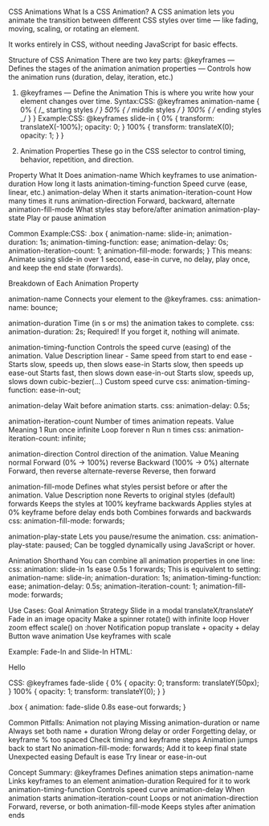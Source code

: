 CSS Animations
What Is a CSS Animation?
A CSS animation lets you animate the transition between different CSS styles over time — like fading, moving, scaling, or rotating an element.

It works entirely in CSS, without needing JavaScript for basic effects.

Structure of CSS Animation
There are two key parts:
@keyframes — Defines the stages of the animation
animation properties — Controls how the animation runs (duration, delay, iteration, etc.)

1. @keyframes — Define the Animation
   This is where you write how your element changes over time.
   Syntax:CSS:
   @keyframes animation-name {
   0% { /_ starting styles _/ }
   50% { /_ middle styles _/ }
   100% { /_ ending styles _/ }
   }
   Example:CSS:
   @keyframes slide-in {
   0% { transform: translateX(-100%); opacity: 0; }
   100% { transform: translateX(0); opacity: 1; }
   }

2. Animation Properties
   These go in the CSS selector to control timing, behavior, repetition, and direction.

Property What It Does
animation-name Which keyframes to use
animation-duration How long it lasts
animation-timing-function Speed curve (ease, linear, etc.)
animation-delay When it starts
animation-iteration-count How many times it runs
animation-direction Forward, backward, alternate
animation-fill-mode What styles stay before/after animation
animation-play-state Play or pause animation

Common Example:CSS:
.box {
animation-name: slide-in;
animation-duration: 1s;
animation-timing-function: ease;
animation-delay: 0s;
animation-iteration-count: 1;
animation-fill-mode: forwards;
}
This means: Animate using slide-in over 1 second, ease-in curve, no delay, play once, and keep the end state (forwards).

Breakdown of Each Animation Property

animation-name
Connects your element to the @keyframes.
css:
animation-name: bounce;

animation-duration
Time (in s or ms) the animation takes to complete.
css:
animation-duration: 2s;
Required! If you forget it, nothing will animate.

animation-timing-function
Controls the speed curve (easing) of the animation.
Value Description
linear - Same speed from start to end
ease - Starts slow, speeds up, then slows
ease-in Starts slow, then speeds up
ease-out Starts fast, then slows down
ease-in-out Starts slow, speeds up, slows down
cubic-bezier(...) Custom speed curve
css:
animation-timing-function: ease-in-out;

animation-delay
Wait before animation starts.
css:
animation-delay: 0.5s;

animation-iteration-count
Number of times animation repeats.
Value Meaning
1 Run once
infinite Loop forever
n Run n times
css:
animation-iteration-count: infinite;

animation-direction
Control direction of the animation.
Value Meaning
normal Forward (0% → 100%)
reverse Backward (100% → 0%)
alternate Forward, then reverse
alternate-reverse Reverse, then forward

animation-fill-mode
Defines what styles persist before or after the animation.
Value Description
none Reverts to original styles (default)
forwards Keeps the styles at 100% keyframe
backwards Applies styles at 0% keyframe before delay ends
both Combines forwards and backwards
css:
animation-fill-mode: forwards;

animation-play-state
Lets you pause/resume the animation.
css:
animation-play-state: paused;
Can be toggled dynamically using JavaScript or hover.

Animation Shorthand
You can combine all animation properties in one line:
css:
animation: slide-in 1s ease 0.5s 1 forwards;
This is equivalent to setting:
animation-name: slide-in;
animation-duration: 1s;
animation-timing-function: ease;
animation-delay: 0.5s;
animation-iteration-count: 1;
animation-fill-mode: forwards;

Use Cases:
Goal Animation Strategy
Slide in a modal translateX/translateY
Fade in an image opacity
Make a spinner rotate() with infinite loop
Hover zoom effect scale() on :hover
Notification popup translate + opacity + delay
Button wave animation Use keyframes with scale

Example: Fade-In and Slide-In
HTML:

<div class="box">Hello</div>

CSS:
@keyframes fade-slide {
0% {
opacity: 0;
transform: translateY(50px);
}
100% {
opacity: 1;
transform: translateY(0);
}
}

.box {
animation: fade-slide 0.8s ease-out forwards;
}

Common Pitfalls:
Animation not playing Missing animation-duration or name Always set both name + duration
Wrong delay or order Forgetting delay, or keyframe % too spaced Check timing and keyframe steps
Animation jumps back to start No animation-fill-mode: forwards; Add it to keep final state
Unexpected easing Default is ease Try linear or ease-in-out

Concept Summary:
@keyframes Defines animation steps
animation-name Links keyframes to an element
animation-duration Required for it to work
animation-timing-function Controls speed curve
animation-delay When animation starts
animation-iteration-count Loops or not
animation-direction Forward, reverse, or both
animation-fill-mode Keeps styles after animation ends
